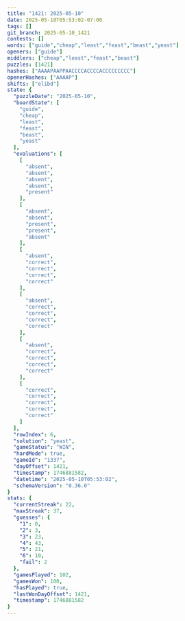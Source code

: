 ```yaml
---
title: "1421: 2025-05-10"
date: 2025-05-10T05:53:02-07:00
tags: []
git_branch: 2025-05-10_1421
contests: []
words: ["guide","cheap","least","feast","beast","yeast"]
openers: ["guide"]
middlers: ["cheap","least","feast","beast"]
puzzles: [1421]
hashes: ["AAAAPAAPPAACCCCACCCCACCCCCCCCC"]
openerHashes: ["AAAAP"]
shifts: ["elibd"]
state: {
  "puzzleDate": "2025-05-10",
  "boardState": [
    "guide",
    "cheap",
    "least",
    "feast",
    "beast",
    "yeast"
  ],
  "evaluations": [
    [
      "absent",
      "absent",
      "absent",
      "absent",
      "present"
    ],
    [
      "absent",
      "absent",
      "present",
      "present",
      "absent"
    ],
    [
      "absent",
      "correct",
      "correct",
      "correct",
      "correct"
    ],
    [
      "absent",
      "correct",
      "correct",
      "correct",
      "correct"
    ],
    [
      "absent",
      "correct",
      "correct",
      "correct",
      "correct"
    ],
    [
      "correct",
      "correct",
      "correct",
      "correct",
      "correct"
    ]
  ],
  "rowIndex": 6,
  "solution": "yeast",
  "gameStatus": "WIN",
  "hardMode": true,
  "gameId": "1337",
  "dayOffset": 1421,
  "timestamp": 1746881582,
  "datetime": "2025-05-10T05:53:02",
  "schemaVersion": "0.36.0"
}
stats: {
  "currentStreak": 22,
  "maxStreak": 37,
  "guesses": {
    "1": 0,
    "2": 3,
    "3": 23,
    "4": 43,
    "5": 21,
    "6": 10,
    "fail": 2
  },
  "gamesPlayed": 102,
  "gamesWon": 100,
  "hasPlayed": true,
  "lastWonDayOffset": 1421,
  "timestamp": 1746881582
}
---
```

<!-- more -->
